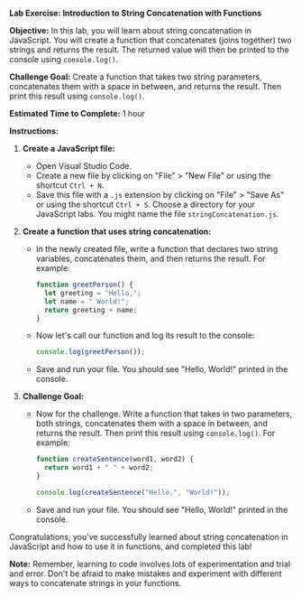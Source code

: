 **Lab Exercise: Introduction to String Concatenation with Functions**

**Objective:** In this lab, you will learn about string concatenation in JavaScript. You will create a function that concatenates (joins together) two strings and returns the result. The returned value will then be printed to the console using `console.log()`.

**Challenge Goal:** Create a function that takes two string parameters, concatenates them with a space in between, and returns the result. Then print this result using `console.log()`.

**Estimated Time to Complete:** 1 hour

**Instructions:**

1. **Create a JavaScript file:**
    - Open Visual Studio Code.
    - Create a new file by clicking on "File" > "New File" or using the shortcut `Ctrl + N`.
    - Save this file with a `.js` extension by clicking on "File" > "Save As" or using the shortcut `Ctrl + S`. Choose a directory for your JavaScript labs. You might name the file `stringConcatenation.js`.

2. **Create a function that uses string concatenation:**
    - In the newly created file, write a function that declares two string variables, concatenates them, and then returns the result. For example:
        ```javascript
        function greetPerson() {
          let greeting = "Hello,";
          let name = " World!";
          return greeting + name;
        }
        ```
    - Now let's call our function and log its result to the console:
        ```javascript
        console.log(greetPerson());
        ```
    - Save and run your file. You should see "Hello, World!" printed in the console.

3. **Challenge Goal:**
    - Now for the challenge. Write a function that takes in two parameters, both strings, concatenates them with a space in between, and returns the result. Then print this result using `console.log()`. For example:
        ```javascript
        function createSentence(word1, word2) {
          return word1 + " " + word2;
        }

        console.log(createSentence("Hello,", "World!"));
        ```
    - Save and run your file. You should see "Hello, World!" printed in the console.

Congratulations, you've successfully learned about string concatenation in JavaScript and how to use it in functions, and completed this lab!

**Note:** Remember, learning to code involves lots of experimentation and trial and error. Don't be afraid to make mistakes and experiment with different ways to concatenate strings in your functions.
